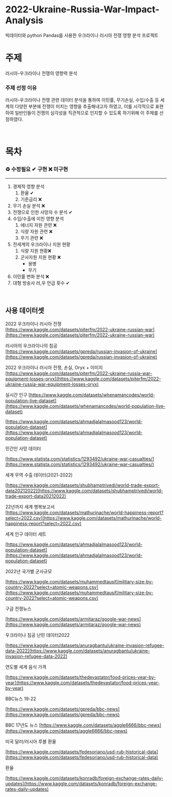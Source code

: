 # 2022-Ukraine-Russia-War-Impact-Analysis

빅데이터와 python Pandas를 사용한 우크라이나 러시아 전쟁 영향 분석 프로젝트

# 주제 
러시아-우크라이나 전쟁의 영향력 분석
### 주제 선정 이유
러시아-우크라이나 전쟁 관련 데이터 분석을 통하여 이민률, 무기손실, 수입/수출 등 세계의 다양한 부분에 전쟁이 미치는 영향을 추출해내고자 하였고, 이를 시각적으로 표현하여 일반인들이 전쟁의 심각성을 직관적으로 인지할 수 있도록 하기위해 이 주제를 선정하였다.

<br>

# 목차
### ♻️ 수정필요 ✔ 구현 ❌ 미구현
---
1. 경제적 영향 분석
    1. 환율 ✔
    2. 기준금리 ❌
2. 무기 손실 분석 ❌
3. 전쟁으로 인한 사망자 수 분석 ✔
4. 수입/수출에 미친 영향 분석
    1. 에너지 자원 관련 ❌
    2. 식량 자원 관련 ❌
    3. 무기 관련 ❌
5. 전세계의 우크라이나 지원 현황
    1. 식량 지원 현황❌
    2. 군사자원 지원 현황 ❌
        - 용병
        - 무기
6. 이민률 변화 분석 ❌
7. 대형 방송사 러,우 언급 횟수 ✔

<br>

## 사용 데이터셋
2022 우크라이나 러시아 전쟁
[https://www.kaggle.com/datasets/piterfm/2022-ukraine-russian-war](https://www.kaggle.com/datasets/piterfm/2022-ukraine-russian-war)

러시아의 우크라이나의 침공
[https://www.kaggle.com/datasets/gpreda/russian-invasion-of-ukraine](https://www.kaggle.com/datasets/gpreda/russian-invasion-of-ukraine)

2022 우크라이나 러시아 전쟁, 손실, Oryx + 이미지
[https://www.kaggle.com/datasets/piterfm/2022-ukraine-russia-war-equipment-losses-oryx](https://www.kaggle.com/datasets/piterfm/2022-ukraine-russia-war-equipment-losses-oryx)

실시간 인구
[https://www.kaggle.com/datasets/whenamancodes/world-population-live-dataset](https://www.kaggle.com/datasets/whenamancodes/world-population-live-dataset)

[https://www.kaggle.com/datasets/ahmadjalalmasood123/world-population-dataset](https://www.kaggle.com/datasets/ahmadjalalmasood123/world-population-dataset)

민간인 사망 데이터

[https://www.statista.com/statistics/1293492/ukraine-war-casualties/](https://www.statista.com/statistics/1293492/ukraine-war-casualties/)

세계 무역 수출 데이터(2021-2022)

[https://www.kaggle.com/datasets/shubhamptrivedi/world-trade-export-data20212022](https://www.kaggle.com/datasets/shubhamptrivedi/world-trade-export-data20212022)

22년까지 세계 행복보고서
[https://www.kaggle.com/datasets/mathurinache/world-happiness-report?select=2022.csv](https://www.kaggle.com/datasets/mathurinache/world-happiness-report?select=2022.csv)

세계 인구 데이터 세트

[https://www.kaggle.com/datasets/ahmadjalalmasood123/world-population-dataset](https://www.kaggle.com/datasets/ahmadjalalmasood123/world-population-dataset)

2022년 국가별 군사규모

[https://www.kaggle.com/datasets/muhammedtausif/military-size-by-country-2022?select=atomic-weapons.csv](https://www.kaggle.com/datasets/muhammedtausif/military-size-by-country-2022?select=atomic-weapons.csv)

구글 전쟁뉴스

[https://www.kaggle.com/datasets/armitaraz/google-war-news](https://www.kaggle.com/datasets/armitaraz/google-war-news)

우크라이나 침공 난민 데이터2022

[https://www.kaggle.com/datasets/anuragbantu/ukraine-invasion-refugee-data-2022](https://www.kaggle.com/datasets/anuragbantu/ukraine-invasion-refugee-data-2022)

연도별 세계 음식 가격

[https://www.kaggle.com/datasets/thedevastator/food-prices-year-by-year](https://www.kaggle.com/datasets/thedevastator/food-prices-year-by-year)

BBC뉴스 19-22

[https://www.kaggle.com/datasets/gpreda/bbc-news](https://www.kaggle.com/datasets/gpreda/bbc-news)

BBC 17년도 뉴스
[https://www.kaggle.com/datasets/aggle6666/bbc-news](https://www.kaggle.com/datasets/aggle6666/bbc-news)

미국 달러/러시아 루블 환율

[https://www.kaggle.com/datasets/fedesoriano/usd-rub-historical-data](https://www.kaggle.com/datasets/fedesoriano/usd-rub-historical-data)

환율

[https://www.kaggle.com/datasets/konradb/foreign-exchange-rates-daily-updates](https://www.kaggle.com/datasets/konradb/foreign-exchange-rates-daily-updates)
